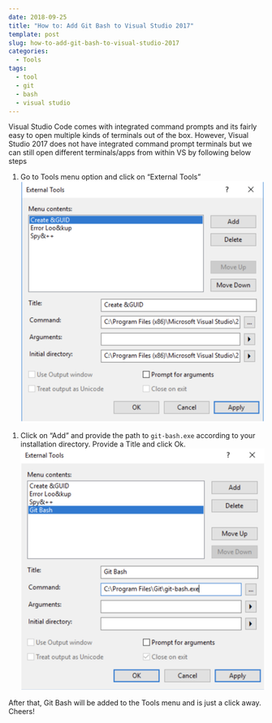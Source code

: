 ```yaml
---
date: 2018-09-25
title: "How to: Add Git Bash to Visual Studio 2017"
template: post
slug: how-to-add-git-bash-to-visual-studio-2017
categories:
  - Tools
tags:
  - tool
  - git
  - bash
  - visual studio
---
```


Visual Studio Code comes with integrated command prompts and its fairly easy to open multiple kinds of terminals out of the box. However, Visual Studio 2017 does not have integrated command prompt terminals but we can still open different terminals/apps from within VS by following below steps

1. Go to Tools menu option and click on “External Tools”
   ![git-bash](../images/git-bash-1.png)

1) Click on “Add” and provide the path to `git-bash.exe` according to your installation directory. Provide a Title and click Ok.
   ![git-bash](../images/git-bash-2.png)

After that, Git Bash will be added to the Tools menu and is just a click away. Cheers!
